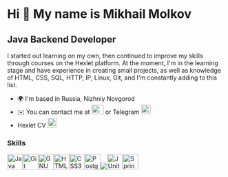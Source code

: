 Hi 👋 My name is Mikhail Molkov
===============================

Java Backend Developer
----------------------

I started out learning on my own, then continued to improve my skills through courses on the Hexlet platform. At the moment, I'm in the learning stage and have experience in creating small projects, as well as knowledge of HTML, CSS, SQL, HTTP, IP, Linux, Git, and I'm constantly adding to this list.

* 🌍  I'm based in Russia, Nizhniy Novgorod
* ✉️  You can contact me at <a href="mailto:mavolkom@gmail.com"><img src="https://github.com/MiVolcom/MiVolcom/assets/150587919/13a7bd54-c0cb-4045-be3c-f585dafa5249" width="28" height="22" /></a>
or Telegram <a href="https://t.me/MiVolcom"><img src="https://github.com/MiVolcom/MiVolcom/assets/150587919/8fc65e04-4178-4cd9-838f-22fa70498dc6" width="22" height="22" alt="Telegram" /></a>
* Hexlet CV <a href="https://cv.hexlet.io/ru/users/12609"><img src="https://github.com/MiVolcom/MiVolcom/assets/150587919/65423058-8f44-449f-ad6e-f0945275fef0" width="22" height="22" alt="CV" /></a>







### Skills

<p align="left">
<a href="https://www.oracle.com/java/" target="_blank" rel="noreferrer"><img src="https://raw.githubusercontent.com/danielcranney/readme-generator/main/public/icons/skills/java-colored.svg" width="36" height="36" alt="Java" /></a><a href="https://git-scm.com/" target="_blank" rel="noreferrer"><img src="https://raw.githubusercontent.com/danielcranney/readme-generator/main/public/icons/skills/git-colored.svg" width="36" height="36" alt="Git" /></a><a href="https://www.gnu.org/software/bash/" target="_blank" rel="noreferrer"><img src="https://raw.githubusercontent.com/danielcranney/readme-generator/main/public/icons/skills/gnubash.svg" width="36" height="36" alt="GNU Bash" /></a><a href="https://developer.mozilla.org/en-US/docs/Glossary/HTML5" target="_blank" rel="noreferrer"><img src="https://raw.githubusercontent.com/danielcranney/readme-generator/main/public/icons/skills/html5-colored.svg" width="36" height="36" alt="HTML5" /></a><a href="https://www.w3.org/TR/CSS/#css" target="_blank" rel="noreferrer"><img src="https://raw.githubusercontent.com/danielcranney/readme-generator/main/public/icons/skills/css3-colored.svg" width="36" height="36" alt="CSS3" /></a><a href="https://www.postgresql.org/" target="_blank" rel="noreferrer"><img src="https://raw.githubusercontent.com/danielcranney/readme-generator/main/public/icons/skills/postgresql-colored.svg" width="36" height="36" alt="PostgreSQL" /></a><a href="https://www.jetbrains.com/idea/"><img src="https://img.icons8.com/?size=36&id=61466&format=png&color=000000"></a><a href="https://junit.org/junit5/"><img src="https://github.com/MiVolcom/MiVolcom/assets/150587919/f183ab2f-4753-49b6-ba3b-37fa6025d31c" width="36" height="36" alt="JUnit5" /></a><a href="https://icons8.com/icon/90519/spring-boot"><img src="https://img.icons8.com/?size=100&id=90519&format=png&color=000000" width="36" height="36" height="36" alt="SpringBoot"/>
</p>
